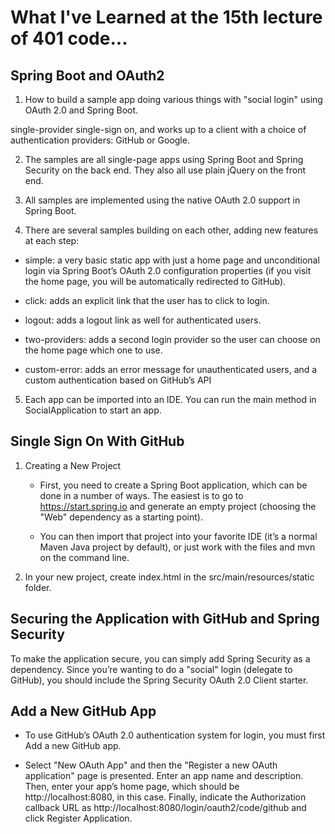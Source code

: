 # What I've Learned at the 15th lecture of 401 code...

## Spring Boot and OAuth2

1. How to build a sample app doing various things with "social login" using OAuth 2.0 and Spring Boot.

single-provider single-sign on, and works up to a client with a choice of authentication providers: GitHub or Google.

2. The samples are all single-page apps using Spring Boot and Spring Security on the back end. They also all use plain jQuery on the front end.

3. All samples are implemented using the native OAuth 2.0 support in Spring Boot.

4. There are several samples building on each other, adding new features at each step:

  - simple: a very basic static app with just a home page and unconditional login via Spring Boot’s OAuth 2.0 configuration properties (if you visit the home page, you will be automatically redirected to GitHub).

  - click: adds an explicit link that the user has to click to login.

  - logout: adds a logout link as well for authenticated users.

  - two-providers: adds a second login provider so the user can choose on the home page which one to use.

  - custom-error: adds an error message for unauthenticated users, and a custom authentication based on GitHub’s API


5. Each app can be imported into an IDE. You can run the main method in SocialApplication to start an app. 


## Single Sign On With GitHub

1. Creating a New Project
    - First, you need to create a Spring Boot application, which can be done in a number of ways. The easiest is to go to https://start.spring.io and generate an empty project (choosing the "Web" dependency as a starting point). 


    - You can then import that project into your favorite IDE (it’s a normal Maven Java project by default), or just work with the files and mvn on the command line.


2. In your new project, create index.html in the src/main/resources/static folder.


## Securing the Application with GitHub and Spring Security

To make the application secure, you can simply add Spring Security as a dependency. Since you’re wanting to do a "social" login (delegate to GitHub), you should include the Spring Security OAuth 2.0 Client starter.


## Add a New GitHub App

- To use GitHub’s OAuth 2.0 authentication system for login, you must first Add a new GitHub app.

- Select "New OAuth App" and then the "Register a new OAuth application" page is presented. Enter an app name and description. Then, enter your app’s home page, which should be http://localhost:8080, in this case. Finally, indicate the Authorization callback URL as http://localhost:8080/login/oauth2/code/github and click Register Application.
